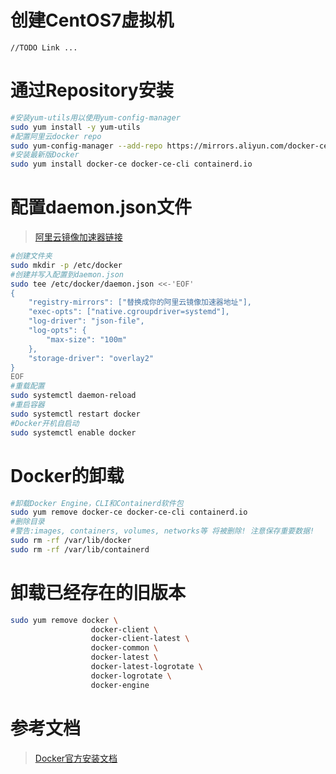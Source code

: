 # 创建CentOS7虚拟机

`//TODO Link ...`

# 通过Repository安装
```bash
#安装yum-utils用以使用yum-config-manager
sudo yum install -y yum-utils
#配置阿里云docker repo 
sudo yum-config-manager --add-repo https://mirrors.aliyun.com/docker-ce/linux/centos/docker-ce.repo
#安装最新版Docker
sudo yum install docker-ce docker-ce-cli containerd.io
```

# 配置daemon.json文件
> [阿里云镜像加速器链接](https://cr.console.aliyun.com/cn-hangzhou/instances/mirrors)

```bash
#创建文件夹
sudo mkdir -p /etc/docker
#创建并写入配置到daemon.json
sudo tee /etc/docker/daemon.json <<-'EOF'
{
	"registry-mirrors": ["替换成你的阿里云镜像加速器地址"],
	"exec-opts": ["native.cgroupdriver=systemd"],
	"log-driver": "json-file",
	"log-opts": {
		"max-size": "100m"
	},
	"storage-driver": "overlay2"
}
EOF
#重载配置
sudo systemctl daemon-reload
#重启容器
sudo systemctl restart docker
#Docker开机自启动
sudo systemctl enable docker
```

# Docker的卸载
```bash
#卸载Docker Engine，CLI和Containerd软件包
sudo yum remove docker-ce docker-ce-cli containerd.io
#删除目录 
#警告:images, containers, volumes, networks等 将被删除! 注意保存重要数据!
sudo rm -rf /var/lib/docker
sudo rm -rf /var/lib/containerd
```

# 卸载已经存在的旧版本
```bash
sudo yum remove docker \
                  docker-client \
                  docker-client-latest \
                  docker-common \
                  docker-latest \
                  docker-latest-logrotate \
                  docker-logrotate \
                  docker-engine
```

# 参考文档
> [Docker官方安装文档](https://docs.docker.com/engine/install/centos/)
